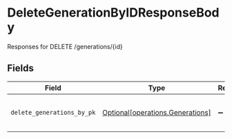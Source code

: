 # DeleteGenerationByIDResponseBody

Responses for DELETE /generations/{id}


## Fields

| Field                                                                      | Type                                                                       | Required                                                                   | Description                                                                |
| -------------------------------------------------------------------------- | -------------------------------------------------------------------------- | -------------------------------------------------------------------------- | -------------------------------------------------------------------------- |
| `delete_generations_by_pk`                                                 | [Optional[operations.Generations]](../../models/operations/generations.md) | :heavy_minus_sign:                                                         | columns and relationships of "generations"                                 |